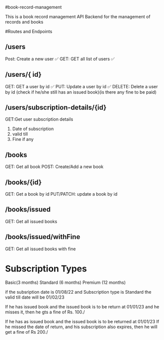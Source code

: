 #book-record-management

This is a book record management API Backend for the management of records and books

#Routes and Endpoints

## /users

Post: Create a new user ✅
GET: GET all list of users ✅

## /users/{ id}

GET: GET a user by id ✅
PUT: Update a user by id ✅
DELETE: Delete a user by id (check if he/she still has an issued book)(is there any fine to be paid)

## /users/subscription-details/{id}

GET:Get user subscription details

1. Date of subscription
2. valid till
3. Fine if any

## /books

GET: Get all book
POST: Create/Add a new book

## /books/{id}

GET: Get a book by id
PUT/PATCH: update a book by id

## /books/issued

GET: Get all issued books

## /books/issued/withFine

GET: Get all issued books with fine

# Subscription Types

Basic(3 months)
Standard (6 months)
Premium (12 months)

if the subsription date is 01/08/22
and Subscription type is Standard
the valid till date will be 01/02/23

If he has issued book and the issued book is to be return at 01/01/23
and he misses it, then he gts a fine of Rs. 100./

If he has as issued book and the issued book is to be returned at 01/01/23
If he missed the date of return, and his subscription also expires, then he will get a fine of Rs 200./

